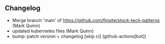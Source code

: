 ## Changelog

- Merge branch 'main' of https://github.com/finsite/stock-tech-patterns (Mark Quinn)
- updated kubernetes files (Mark Quinn)
- bump: patch version + changelog [skip ci] (github-actions[bot])